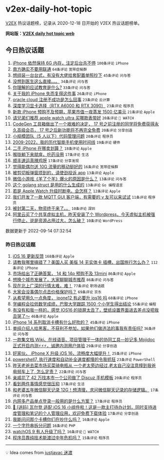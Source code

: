 # v2ex-daily-hot-topic

[V2EX](https://www.v2ex.com/) 热议话题榜，记录从 2020-12-18 日开始的 V2EX 热议话题榜单。

**网站版：[V2EX daily hot topic web](https://boojack.github.io/v2ex-daily-hot-topic-web/)**

## 今日热议话题

<!-- TODAY BEGIN -->

1. [iPhone 依然保持 6G 内存，注定后台杀不停](https://www.v2ex.com/t/879906) `100条评论` `iPhone`
1. [南方确实不要用联通](https://www.v2ex.com/t/879870) `64条评论` `宽带症候群`
1. [想组装一台台式，有没有大佬给套配置单照抄下](https://www.v2ex.com/t/879889) `45条评论` `问与答`
1. [没想到医生这么直接。。。](https://www.v2ex.com/t/879922) `34条评论` `问与答`
1. [你理解的应试教育是什么?](https://www.v2ex.com/t/879925) `33条评论` `问与答`
1. [关于我的 iPhone 失而复得这件事](https://www.v2ex.com/t/879875) `26条评论` `iPhone`
1. [oracle cloud 注册不成功是怎么回事](https://www.v2ex.com/t/879946) `23条评论` `云计算`
1. [深度学习显卡选择（RTX A6000 和 RTX 3090）](https://www.v2ex.com/t/879938) `23条评论` `程序员`
1. [新款 iPhone 预购不及预期，苹果市值一夜蒸发 1500 亿美元](https://www.v2ex.com/t/879928) `21条评论` `Apple`
1. [请兄弟们推荐 apple watch ultra 买哪款表带好](https://www.v2ex.com/t/879956) `20条评论` ` WATCH`
1. [CodeGen 工具箱做出了一个艰难的决定， 17 号之前注册的同学将免费获得永久高级会员， 17 号之后新功能将不再完全免费](https://www.v2ex.com/t/879954) `20条评论` `分享创造`
1. [小规模团队（5 人以下）代码管理问题](https://www.v2ex.com/t/879876) `20条评论` `程序员`
1. [2009-2022，我的历代智能手机使用时间线](https://www.v2ex.com/t/879902) `19条评论` `硬件`
1. [二手 iPhone 在哪卖划算？](https://www.v2ex.com/t/879940) `18条评论` `Apple`
1. [喉咙躺下来就痒，吃药没用](https://www.v2ex.com/t/879900) `17条评论` `生活`
1. [顺丰速运真辣鸡呀](https://www.v2ex.com/t/879869) `17条评论` `分享发现`
1. [觉得能偶尔送 10G 流量的移动挺好的](https://www.v2ex.com/t/879920) `16条评论` `宽带症候群`
1. [被剪切板弹窗烦到的，请使劲投诉 app](https://www.v2ex.com/t/879931) `13条评论` `Apple`
1. [微信小游戏《羊了个羊》爆火的原因是什么？](https://www.v2ex.com/t/879911) `13条评论` `问与答`
1. [这个 golang struct 是用的什么生成的](https://www.v2ex.com/t/879865) `13条评论` `Go 编程语言`
1. [若是 Apple Watch 升级时断电，会怎样？](https://www.v2ex.com/t/879887) `12条评论` `Apple`
1. [我们开发了一款 MQTT GUI 客户端，有需要的 v 友可以来试试](https://www.v2ex.com/t/879867) `11条评论` `程序员`
1. [被封第二天，物资终于来了。。](https://www.v2ex.com/t/879972) `10条评论` `深圳`
1. [阿里云买了个共享虚拟主机，昨天安装了个 Wordpress，今天虚拟主机被强行停止，说是资源占用过大，怎么破？](https://www.v2ex.com/t/879915) `10条评论` `WordPress`

数据更新于 2022-09-14 07:32:54

<!-- TODAY END -->

### 昨日热议话题

<!-- YESTERDAY BEGIN -->

1. [iOS 16 更新反馈](https://www.v2ex.com/t/879577) `168条评论` `Apple`
1. [请教我哪里搞错了？美国人买 美版 14 无实体卡 插槽，出国旅行怎么办？](https://www.v2ex.com/t/879658) `112条评论` `iPhone`
1. [市场给出了正确答案， 14 和 14p 预购不及 13mini](https://www.v2ex.com/t/879618) `86条评论` `Apple`
1. [想换个城市发展了，大家聊聊城市推荐](https://www.v2ex.com/t/879714) `86条评论` `问与答`
1. [现在北上广深的行情太难，难！](https://www.v2ex.com/t/879598) `77条评论` `职场话题`
1. [大家会没事偶尔点击价格保护吗？](https://www.v2ex.com/t/879615) `69条评论` `京东`
1. [从希望用久一点角度， ipone12 有必要升 ios16 吗](https://www.v2ex.com/t/879646) `68条评论` `iPhone`
1. [学编程会拉低数学成绩，巴黎大学跟踪 1500 个小学生得出结论](https://www.v2ex.com/t/879576) `55条评论` `编程`
1. [有没有和我一样的，感觉 IOS16 的锁屏太丑了，壁纸设置界面进去差点没把我丑哭了～](https://www.v2ex.com/t/879590) `46条评论` `Apple`
1. [iPhone 14 系列取消卡槽有什么好吹的？](https://www.v2ex.com/t/879761) `45条评论` `iPhone`
1. [单纯介绍人给黑客，不获利不参加，如果他们做违法的事我有责任吗?](https://www.v2ex.com/t/879752) `36条评论` `问与答`
1. [一款集文档 Wiki、在线语音、项目管理于一体的协同工具—妙记多 Mojidoc 正式开启内测⚡️⚡️⚡️，诚邀内测用户体验](https://www.v2ex.com/t/879800) `29条评论` `分享创造`
1. [好家伙， iPhone X 升级 iOS 16，流畅度大幅提升！](https://www.v2ex.com/t/879699) `25条评论` `iPhone`
1. [powershell7, 执行速度和自动补全速度都慢的令我抓狂](https://www.v2ex.com/t/879763) `23条评论` `PowerShell`
1. [昨天老爸去菜市场买菜骑电瓶从 一个老太旁边经过,老太自己没注意撞到我爸电频车上了, 怎么定责？](https://www.v2ex.com/t/879679) `22条评论` `问与答`
1. [亲戚花了 42 万找本市一个公司做了 Discuz 手机模板](https://www.v2ex.com/t/879840) `20条评论` `程序员`
1. [看到两件事情感觉很压抑](https://www.v2ex.com/t/879825) `17条评论` `生活`
1. [和老婆五年微信聊天记录 12G！想清理，求问微信聊天记录的存储逻辑。](https://www.v2ex.com/t/879749) `17条评论` `问与答`
1. [内网多产品单点登录一般用的是什么方案？](https://www.v2ex.com/t/879695) `17条评论` `程序员`
1. [🎉 [送码] 瓦尔登 适配 iOS 16 小组件啦！这是一款主打待办计划，同时支持进度管理和笔记的个人管理应用，欢迎免费下载体验](https://www.v2ex.com/t/879648) `17条评论` `分享创造`
1. [我能问问那个卡槽你们在吵什么吗？](https://www.v2ex.com/t/879854) `16条评论` `Apple`
1. [一个字符串拆分问题](https://www.v2ex.com/t/879736) `16条评论` `PHP`
1. [watchOS 9 有人升级了吗？](https://www.v2ex.com/t/879705) `16条评论` ` WATCH`
1. [程序员靠纯技术能渡过中年危机吗？](https://www.v2ex.com/t/879797) `15条评论` `程序员`

<!-- YESTERDAY END -->

---

💡 Idea comes from [justjavac 迷渡](https://github.com/justjavac/)
